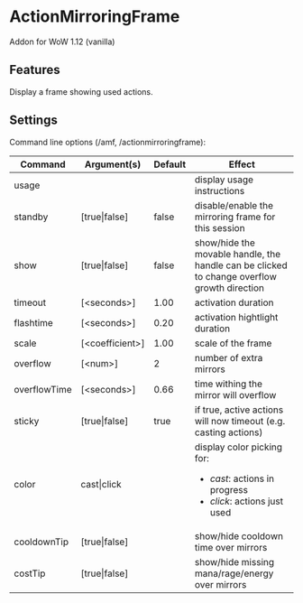 # ActionMirroringFrame
Addon for WoW 1.12 (vanilla)

## Features
Display a frame showing used actions.

## Settings
Command line options (/amf, /actionmirroringframe):

Command        | Argument(s)      | Default | Effect
---------------|------------------|---------|--------------------------------------------------------------------------------------------
usage          |                  |         | display usage instructions
standby        | [true\|false]    | false   | disable/enable the mirroring frame for this session
show           | [true\|false]    | false   | show/hide the movable handle, the handle can be clicked to change overflow growth direction
timeout        | [\<seconds>]     | 1.00    | activation duration
flashtime      | [\<seconds>]     | 0.20    | activation hightlight duration
scale          | [\<coefficient>] | 1.00    | scale of the frame
overflow       | [\<num>]         | 2       | number of extra mirrors
overflowTime   | [\<seconds>]     | 0.66    | time withing the mirror will overflow
sticky         | [true\|false]    | true    | if true, active actions will now timeout (e.g. casting actions)
color          | cast\|click      |         | display color picking for: <ul><li>*cast*: actions in progress</li><li>*click*: actions just used</li></ul>
cooldownTip    | [true\|false]    |         | show/hide cooldown time over mirrors
costTip        | [true\|false]    |         | show/hide missing mana/rage/energy over mirrors
